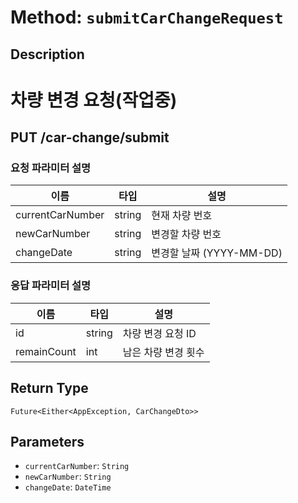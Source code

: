 # Method: `submitCarChangeRequest`

## Description

# 차량 변경 요청(작업중)

 ## PUT /car-change/submit

 ### 요청 파라미터 설명

  |이름|타입|설명|
  |-|-|-|
  |currentCarNumber|string|현재 차량 번호|
  |newCarNumber|string|변경할 차량 번호|
  |changeDate|string|변경할 날짜 (YYYY-MM-DD)|

 ### 응답 파라미터 설명

  |이름|타입|설명|
  |-|-|-|
  |id|string|차량 변경 요청 ID|
  |remainCount|int|남은 차량 변경 횟수|

## Return Type
`Future<Either<AppException, CarChangeDto>>`

## Parameters

- `currentCarNumber`: `String`
- `newCarNumber`: `String`
- `changeDate`: `DateTime`
